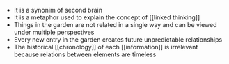- It is a synonim of second brain
- It is a metaphor used to explain the concept of [[linked thinking]]
- Things in the garden are not related in a single way and can be viewed under multiple perspectives
- Every new entry in the garden creates future unpredictable relationships
- The historical [[chronology]] of each [[information]] is irrelevant because relations between elements are timeless